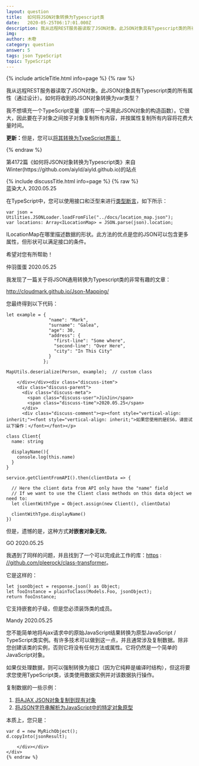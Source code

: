 ```yaml
---
layout: question
title:  如何将JSON对象转换为Typescript类
date:   2020-05-25T06:17:01.000Z
description: 我从远程REST服务器读取了JSON对象。此JSON对象具有Typescript类的所有属性（通过设计）。如何将收到的JSON对象转换为var类型？我...
img: 
author: 木嘢
category: question
answer: 5
tags: json TypeScript
topic: TypeScript
---
```

<div class="article-root">
  <div class="article">
    {% include articleTitle.html info=page %}
    {% raw %}
    <div class="article-content"><p><font style="vertical-align: inherit;"><font style="vertical-align: inherit;">我从远程REST服务器读取了JSON对象。</font><font style="vertical-align: inherit;">此JSON对象具有Typescript类的所有属性（通过设计）。</font><font style="vertical-align: inherit;">如何将收到的JSON对象转换为var类型？</font></font></p>

<p><font style="vertical-align: inherit;"><font style="vertical-align: inherit;">我不想填充一个TypeScript变量（即有一个采用此JSON对象的构造函数）。</font><font style="vertical-align: inherit;">它很大，因此要在子对象之间按子对象复制所有内容，并按属性复制所有内容将花费大量时间。</font></font></p>

<p><strong><font style="vertical-align: inherit;"><font style="vertical-align: inherit;">更新：</font></font></strong><font style="vertical-align: inherit;"><font style="vertical-align: inherit;">但是，您可以</font></font><a href="https://stackoverflow.com/questions/13320568/can-i-create-a-typescript-type-and-use-that-when-ajax-returns-json-data/13320802#13320802"><font style="vertical-align: inherit;"><font style="vertical-align: inherit;">将其转换为TypeScript界面！</font></font></a></p></div>
    {% endraw %}
  </div>
  <p class="winter_mark">第4172篇《如何将JSON对象转换为Typescript类》来自Winter(https://github.com/aiyld/aiyld.github.io)的站点</p>
  <div class="discuss-wrapper">
    {% include discussTitle.html info=page %}
    {% raw %}
    <div class="discuss-list">
    <div class="discuss-item">
        <div class="discuss-parent">
          <div class="discuss-meta">
            <span class="discuss-user">蓝染大人</span>
            <span class="discuss-time">2020.05.25</span>
          </div>
          <div class="discuss-comment"><p><font style="vertical-align: inherit;"><font style="vertical-align: inherit;">在TypeScript中，您可以</font><font style="vertical-align: inherit;">使用接口和泛型来进行</font></font><a href="https://basarat.gitbook.io/typescript/type-system/type-assertion" rel="nofollow noreferrer"><font style="vertical-align: inherit;"><font style="vertical-align: inherit;">类型断言</font></font></a><font style="vertical-align: inherit;"><font style="vertical-align: inherit;">，如下所示：</font></font></p>

<pre class="lang-js prettyprint prettyprinted" style=""><code><span class="kwd">var</span><span class="pln"> json </span><span class="pun">=</span><span class="pln"> </span><span class="typ">Utilities</span><span class="pun">.</span><span class="typ">JSONLoader</span><span class="pun">.</span><span class="pln">loadFromFile</span><span class="pun">(</span><span class="str">"../docs/location_map.json"</span><span class="pun">);</span><span class="pln">
</span><span class="kwd">var</span><span class="pln"> locations</span><span class="pun">:</span><span class="pln"> </span><span class="typ">Array</span><span class="pun">&lt;</span><span class="typ">ILocationMap</span><span class="pun">&gt;</span><span class="pln"> </span><span class="pun">=</span><span class="pln"> JSON</span><span class="pun">.</span><span class="pln">parse</span><span class="pun">(</span><span class="pln">json</span><span class="pun">).</span><span class="pln">location</span><span class="pun">;</span></code></pre>

<p><font style="vertical-align: inherit;"><font style="vertical-align: inherit;">ILocationMap在哪里描述数据的形状。</font><font style="vertical-align: inherit;">此方法的优点是您的JSON可以包含更多属性，但形状可以满足接口的条件。</font></font></p>

<p><font style="vertical-align: inherit;"><font style="vertical-align: inherit;">希望对您有所帮助！</font></font></p></div>
        </div></div><div class="discuss-item">
        <div class="discuss-parent">
          <div class="discuss-meta">
            <span class="discuss-user">仲羽蛋蛋</span>
            <span class="discuss-time">2020.05.25</span>
          </div>
          <div class="discuss-comment"><p><font style="vertical-align: inherit;"><font style="vertical-align: inherit;">我发现了一篇关于将JSON通用转换为Typescript类的非常有趣的文章：</font></font></p>

<p><a href="http://cloudmark.github.io/Json-Mapping/"><font style="vertical-align: inherit;"><font style="vertical-align: inherit;">http://cloudmark.github.io/Json-Mapping/</font></font></a></p>

<p><font style="vertical-align: inherit;"><font style="vertical-align: inherit;">您最终得到以下代码：</font></font></p>

<pre class="lang-js prettyprint prettyprinted" style=""><code><span class="kwd">let</span><span class="pln"> example </span><span class="pun">=</span><span class="pln"> </span><span class="pun">{</span><span class="pln">
                </span><span class="str">"name"</span><span class="pun">:</span><span class="pln"> </span><span class="str">"Mark"</span><span class="pun">,</span><span class="pln"> 
                </span><span class="str">"surname"</span><span class="pun">:</span><span class="pln"> </span><span class="str">"Galea"</span><span class="pun">,</span><span class="pln"> 
                </span><span class="str">"age"</span><span class="pun">:</span><span class="pln"> </span><span class="lit">30</span><span class="pun">,</span><span class="pln"> 
                </span><span class="str">"address"</span><span class="pun">:</span><span class="pln"> </span><span class="pun">{</span><span class="pln">
                  </span><span class="str">"first-line"</span><span class="pun">:</span><span class="pln"> </span><span class="str">"Some where"</span><span class="pun">,</span><span class="pln"> 
                  </span><span class="str">"second-line"</span><span class="pun">:</span><span class="pln"> </span><span class="str">"Over Here"</span><span class="pun">,</span><span class="pln">
                  </span><span class="str">"city"</span><span class="pun">:</span><span class="pln"> </span><span class="str">"In This City"</span><span class="pln">
                </span><span class="pun">}</span><span class="pln">
              </span><span class="pun">};</span><span class="pln">

</span><span class="typ">MapUtils</span><span class="pun">.</span><span class="pln">deserialize</span><span class="pun">(</span><span class="typ">Person</span><span class="pun">,</span><span class="pln"> example</span><span class="pun">);</span><span class="pln">  </span><span class="com">// custom class</span></code></pre></div>
        </div></div><div class="discuss-item">
        <div class="discuss-parent">
          <div class="discuss-meta">
            <span class="discuss-user">JinJin</span>
            <span class="discuss-time">2020.05.25</span>
          </div>
          <div class="discuss-comment"><p><font style="vertical-align: inherit;"><font style="vertical-align: inherit;">如果您使用的是ES6，请尝试以下操作：</font></font></p>

<pre class="lang-js prettyprint prettyprinted" style=""><code><span class="kwd">class</span><span class="pln"> </span><span class="typ">Client</span><span class="pun">{</span><span class="pln">
  name</span><span class="pun">:</span><span class="pln"> string

  displayName</span><span class="pun">(){</span><span class="pln">
    console</span><span class="pun">.</span><span class="pln">log</span><span class="pun">(</span><span class="kwd">this</span><span class="pun">.</span><span class="pln">name</span><span class="pun">)</span><span class="pln">
  </span><span class="pun">}</span><span class="pln">
</span><span class="pun">}</span><span class="pln">

service</span><span class="pun">.</span><span class="pln">getClientFromAPI</span><span class="pun">().</span><span class="pln">then</span><span class="pun">(</span><span class="pln">clientData </span><span class="pun">=&gt;</span><span class="pln"> </span><span class="pun">{</span><span class="pln">

  </span><span class="com">// Here the client data from API only have the "name" field</span><span class="pln">
  </span><span class="com">// If we want to use the Client class methods on this data object we need to:</span><span class="pln">
  </span><span class="kwd">let</span><span class="pln"> clientWithType </span><span class="pun">=</span><span class="pln"> </span><span class="typ">Object</span><span class="pun">.</span><span class="pln">assign</span><span class="pun">(</span><span class="kwd">new</span><span class="pln"> </span><span class="typ">Client</span><span class="pun">(),</span><span class="pln"> clientData</span><span class="pun">)</span><span class="pln">

  clientWithType</span><span class="pun">.</span><span class="pln">displayName</span><span class="pun">()</span><span class="pln">
</span><span class="pun">})</span></code></pre>

<p><font style="vertical-align: inherit;"><font style="vertical-align: inherit;">但是</font><font style="vertical-align: inherit;">，遗憾的是，</font><font style="vertical-align: inherit;">这种方式</font></font><strong><font style="vertical-align: inherit;"><font style="vertical-align: inherit;">对嵌套对象无效</font></font></strong><font style="vertical-align: inherit;"><font style="vertical-align: inherit;">。</font></font></p></div>
        </div></div><div class="discuss-item">
        <div class="discuss-parent">
          <div class="discuss-meta">
            <span class="discuss-user">GO</span>
            <span class="discuss-time">2020.05.25</span>
          </div>
          <div class="discuss-comment"><p><font style="vertical-align: inherit;"><font style="vertical-align: inherit;">我遇到了同样的问题，并且找到了一个可以完成此工作的库：</font></font><a href="https://github.com/pleerock/class-transformer" rel="nofollow noreferrer"><font style="vertical-align: inherit;"><font style="vertical-align: inherit;">https</font></font></a><font style="vertical-align: inherit;"><font style="vertical-align: inherit;"> : </font><a href="https://github.com/pleerock/class-transformer" rel="nofollow noreferrer"><font style="vertical-align: inherit;">//github.com/pleerock/class-transformer</font></a><font style="vertical-align: inherit;">。</font></font></p>

<p><font style="vertical-align: inherit;"><font style="vertical-align: inherit;">它是这样的： </font></font></p>

<pre class="lang-js prettyprint prettyprinted" style=""><code><span class="kwd">let</span><span class="pln"> jsonObject </span><span class="pun">=</span><span class="pln"> response</span><span class="pun">.</span><span class="pln">json</span><span class="pun">()</span><span class="pln"> as </span><span class="typ">Object</span><span class="pun">;</span><span class="pln">
</span><span class="kwd">let</span><span class="pln"> fooInstance </span><span class="pun">=</span><span class="pln"> plainToClass</span><span class="pun">(</span><span class="typ">Models</span><span class="pun">.</span><span class="typ">Foo</span><span class="pun">,</span><span class="pln"> jsonObject</span><span class="pun">);</span><span class="pln">
</span><span class="kwd">return</span><span class="pln"> fooInstance</span><span class="pun">;</span></code></pre>

<p><font style="vertical-align: inherit;"><font style="vertical-align: inherit;">它支持嵌套的子级，但是您必须装饰类的成员。</font></font></p></div>
        </div></div><div class="discuss-item">
        <div class="discuss-parent">
          <div class="discuss-meta">
            <span class="discuss-user">Mandy</span>
            <span class="discuss-time">2020.05.25</span>
          </div>
          <div class="discuss-comment"><p><font style="vertical-align: inherit;"><font style="vertical-align: inherit;">您不能简单地将Ajax请求中的原始JavaScript结果转换为原型JavaScript / TypeScript类实例。</font><font style="vertical-align: inherit;">有许多技术可以做到这一点，并且通常涉及复制数据。</font><font style="vertical-align: inherit;">除非您创建该类的实例，否则它将没有任何方法或属性。</font><font style="vertical-align: inherit;">它将仍然是一个简单的JavaScript对象。</font></font></p>

<p><font style="vertical-align: inherit;"><font style="vertical-align: inherit;">如果仅处理数据，则可以强制转换为接口（因为它纯粹是编译时结构），但这将要求您使用TypeScript类，该类使用数据实例并对该数据执行操作。</font></font></p>

<p><font style="vertical-align: inherit;"><font style="vertical-align: inherit;">复制数据的一些示例：</font></font></p>

<ol>
<li><a href="https://stackoverflow.com/questions/16373422/copying-ajax-json-object-into-existing-object"><font style="vertical-align: inherit;"><font style="vertical-align: inherit;">将AJAX JSON对象复制到现有对象</font></font></a></li>
<li><a href="https://stackoverflow.com/questions/5873624/parse-json-string-into-a-particular-object-prototype-in-javascript"><font style="vertical-align: inherit;"><font style="vertical-align: inherit;">将JSON字符串解析为JavaScript中的特定对象原型</font></font></a></li>
</ol>

<p><font style="vertical-align: inherit;"><font style="vertical-align: inherit;">本质上，您只是：</font></font></p>

<pre class="lang-js prettyprint prettyprinted" style=""><code><span class="kwd">var</span><span class="pln"> d </span><span class="pun">=</span><span class="pln"> </span><span class="kwd">new</span><span class="pln"> </span><span class="typ">MyRichObject</span><span class="pun">();</span><span class="pln">
d</span><span class="pun">.</span><span class="pln">copyInto</span><span class="pun">(</span><span class="pln">jsonResult</span><span class="pun">);</span></code></pre></div>
        </div></div>
    </div>
    {% endraw %}
  </div>
<div>
